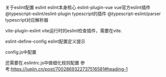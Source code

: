  关于eslint配置
 eslint   eslint本身核心
 eslint-plugin-vue  vue官方eslint插件
 @typescript-eslint/eslint-plugin  typescript的插件
 @typescript-eslint/parser        typescript对应解析器

 vite-plugin-eslint  vite运行时的eslint检查插件，需要在vite.
 
 eslint-define-config   eslint配置定义提示

 config.js中配置

 还需要在.eslintrc.js中做细化规则配置   参考:https://juejin.cn/post/7002869322737516581#heading-1


